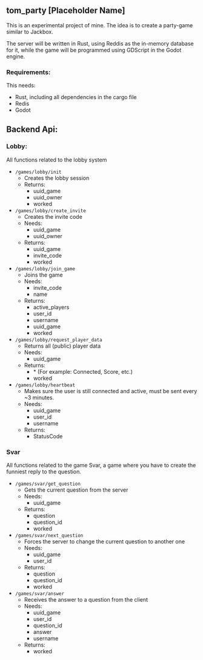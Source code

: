 ## tom_party [Placeholder Name]

This is an experimental project of mine. The idea is to create a party-game similar to Jackbox.

The server will be written in Rust, using Reddis as the in-memory database for it, while the game will be programmed using GDScript in the Godot engine.

### Requirements:

This needs:
 - Rust, including all dependencies in the cargo file
 - Redis
 - Godot

## Backend Api:
### Lobby:

All functions related to the lobby system

- ```/games/lobby/init```
    - Creates the lobby session
    - Returns:
        - uuid_game
        - uuid_owner
        - worked
- ```/games/lobby/create_invite```
    - Creates the invite code
    - Needs:
        - uuid_game
        - uuid_owner
    - Returns:
        - uuid_game
        - invite_code
        - worked
- ```/games/lobby/join_game```
    - Joins the game
    - Needs:
        - invite_code
        - name
    - Returns:
        - active_players
        - user_id
        - username
        - uuid_game
        - worked
- ```/games/lobby/request_player_data```
    - Returns all (public) player data
    - Needs:
        - uuid_game
    - Returns:
        - \* (For example: Connected, Score, etc.)
        - worked
- ```/games/lobby/heartbeat```
    - Makes sure the user is still connected and active, must be sent every ~3 minutes.
    - Needs:
        - uuid_game
        - user_id
        - username
    - Returns:
        - StatusCode

### Svar

All functions related to the game Svar, a game where you have to create the funniest reply to the question.

- ```/games/svar/get_question```
    - Gets the current question from the server
    - Needs:
        - uuid_game
    - Returns:
        - question
        - question_id
        - worked
- ```/games/svar/next_question```
    - Forces the server to change the current question to another one
    - Needs:
        - uuid_game
        - user_id
    - Returns:
        - question
        - question_id
        - worked
- ```/games/svar/answer```
    - Receives the answer to a question from the client
    - Needs:
        - uuid_game
        - user_id
        - question_id
        - answer
        - username
    - Returns:
        - worked
